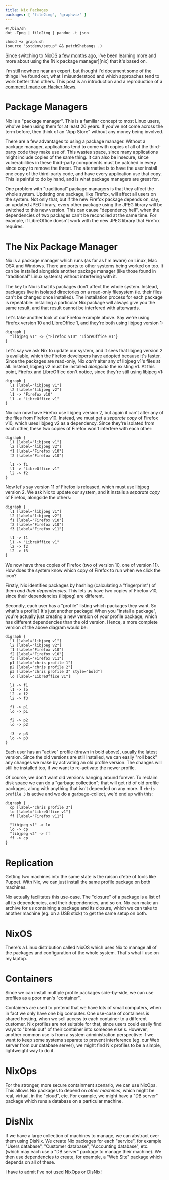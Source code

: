 ```yaml
---
title: Nix Packages
packages: [ 'file2img', 'graphviz' ]
---
```


```{pipe="tee graph.sh > /dev/null"}
#!/bin/sh
dot -Tpng | file2img | pandoc -t json
```

```{pipe="sh > /dev/null"}
chmod +x graph.sh
(source "$stdenv/setup" && patchShebangs .)
```

Since switching to [NixOS][nixos] [a few months ago][nixpost], I've been
learning more and more about using the [Nix package manager][nix] that it's
based on.

I'm still nowhere near an expert, but thought I'd document some of the things
I've found out, what I misunderstood and which approaches tend to work better
than others. This post is an introduction and a reproduction of a
[comment I made on Hacker News][hackernews].

# Package Managers #

Nix is a "package manager". This is a familiar concept to most Linux users,
who've been using them for at least 20 years. If you've not come across the term
before, then think of an "App Store" without any money being involved.

There are a few advantages to using a package manager. Without a package
manager, applications tend to come with copies of all of the third-party code
they make use of. This wastes space, since many applications might include
copies of the same thing. It can also be insecure, since vulnerabilities in
these third-party components must be patched in every since copy to remove the
threat. The alternative is to have the user install one copy of the third-party
code, and have every application use that copy. This is painful to do by hand,
and is what package managers are great for.

One problem with "traditional" package managers is that they affect the whole
system. Updating one package, like Firefox, will affect all users on the
system. Not only that, but if the new Firefox package depends on, say, an
updated JPEG library, every other package using the JPEG library will be
switched to this new version. This can cause "dependency hell", when the
dependencies of two packages can't be reconciled at the same time. For example,
if LibreOffice doesn't work with the new JPEG library that Firefox requires.

# The Nix Package Manager #

Nix is a package manager which runs (as far as I'm aware) on Linux, Mac OSX and
Windows. There are ports to other systems being worked on too. It can be
installed alongside another package manager (like those found in "traditional"
Linux systems) without interfering with it.

The key to Nix is that its packages don't affect the whole system. Instead,
packages live in isolated directories on a read-only filesystem (ie. their files
can't be changed once installed). The installation process for each package is
repeatable: installing a particular Nix package will always give you the same
result, and that result cannot be interfered with afterwards.

Let's take another look at our Firefox example above. Say we're using Firefox
version 10 and LibreOffice 1, and they're both using libjpeg version 1:

```{.unwrap pipe="./graph.sh"}
digraph {
  "libjpeg v1" -> {"Firefox v10" "LibreOffice v1"}
}
```

Let's say we ask Nix to update our system, and it sees that libjpeg version 2 is
available, which the Firefox developers have adopted because it's faster. Since
the packages are read-only, Nix *can't* alter any of libjpeg v1's files at
all. Instead, libjpeg v2 must be installed *alongside* the existing v1. At this
point, Firefox and LibreOffice don't notice, since they're still using libjpeg
v1:

```{.unwrap pipe="./graph.sh"}
digraph {
  l1 [label="libjpeg v1"]
  l2 [label="libjpeg v2"]
  l1 -> "Firefox v10"
  l1 -> "LibreOffice v1"
}
```

Nix can now have Firefox use libjpeg version 2, but again it can't alter any of
the files from Firefox v10. Instead, we must get a *separate copy* of Firefox
v10, which uses libjpeg v2 as a dependency. Since they're isolated from each
other, these two copies of Firefox won't interfere with each other:

```{.unwrap pipe="./graph.sh"}
digraph {
  l1 [label="libjpeg v1"]
  l2 [label="libjpeg v2"]
  f1 [label="Firefox v10"]
  f2 [label="Firefox v10"]

  l1 -> f1
  l1 -> "LibreOffice v1"
  l2 -> f2
}
```

Now let's say version 11 of Firefox is released, which must use libjpeg
version 2. We ask Nix to update our system, and it installs a *separate copy* of
Firefox, alongside the others:

```{.unwrap pipe="./graph.sh"}
digraph {
  l1 [label="libjpeg v1"]
  l2 [label="libjpeg v2"]
  f1 [label="Firefox v10"]
  f2 [label="Firefox v10"]
  f3 [label="Firefox v11"]

  l1 -> f1
  l1 -> "LibreOffice v1"
  l2 -> f2
  l2 -> f3
}
```

We now have three copies of Firefox (two of version 10, one of version 11). How
does the system know which copy of Firefox to run when we click the icon?

Firstly, Nix identifies packages by hashing (calculating a "fingerprint") of
them *and their dependencies*. This lets us have two copies of Firefox v10,
since their dependencies (libjpeg) are different.

Secondly, each user has a "profile" listing which packages they want. So what's
a profile? It's just another package! When you "install a package", you're
actually just creating a new version of your profile package, which has
different dependencies than the old version. Hence, a more complete version of
the above diagram would be:

```{.unwrap pipe="./graph.sh"}
digraph {
  l1 [label="libjpeg v1"]
  l2 [label="libjpeg v2"]
  f1 [label="Firefox v10"]
  f2 [label="Firefox v10"]
  f3 [label="Firefox v11"]
  p1 [label="chris profile 1"]
  p2 [label="chris profile 2"]
  p3 [label="chris profile 3" style="bold"]
  lo [label="LibreOffice v1"]

  l1 -> f1
  l1 -> lo
  l2 -> f2
  l2 -> f3

  f1 -> p1
  lo -> p1

  f2 -> p2
  lo -> p2

  f3 -> p3
  lo -> p3
}
```

Each user has an "active" profile (drawn in bold above), usually the latest
version. Since the old versions are still installed, we can easily "roll back"
any changes we make by activating an old profile version. The changes will still
be installed too, if we want to re-activate the newer profile.

Of course, we don't want old versions hanging around forever. To reclaim disk
space we can do a "garbage collection"; that will get rid of old profile
packages, along with anything that isn't depended on any more. If
`chris profile 3` is active and we do a garbage-collect, we'd end up with this:

```{.unwrap pipe="./graph.sh"}
digraph {
  cp [label="chris profile 3"]
  lo [label="LibreOffice v1"]
  ff [label="Firefox v11"]

  "libjpeg v1" -> lo
  lo -> cp
  "libjpeg v2" -> ff
  ff -> cp
}
```

# Replication #

Getting two machines into the same state is the raison d'etre of tools like
Puppet. With Nix, we can just install the same profile package on both machines.

Nix actually facilitates this use-case. The "closure" of a package is a list of
all its dependencies, and their dependencies, and so on. Nix can make an archive
for us containing a package and its closure, which we can take to another
machine (eg. on a USB stick) to get the same setup on both.

# NixOS #

There's a Linux distribution called NixOS which uses Nix to manage all of the
packages and configuration of the whole system. That's what I use on my laptop.

# Containers #

Since we can install multiple profile packages side-by-side, we can use profiles
as a poor man's "container".

Containers are used to pretend that we have lots of small computers, when in
fact we only have one big computer. One use-case of containers is shared
hosting, when we sell access to each container to a different customer. Nix
profiles are not suitable for that, since users could easily find ways to "break
out" of their container into someone else's. However, another common use is from
a system administration perspective: if we want to keep some systems separate to
prevent interference (eg. our Web server from our database server), we might
find Nix profiles to be a simple, lightweight way to do it.

# NixOps #

For the stronger, more secure containment scenario, we can use NixOps. This
allows Nix packages to depend on *other machines*, which might be real, virtual,
in the "cloud", etc. For example, we might have a "DB server" package which runs
a database on a particular machine.

# DisNix #

If we have a large collection of machines to manage, we can abstract over them
using DisNix. We create Nix packages for each "service", for example "Users
database", "Customer database", "Accounting database", etc. (which may each use
a "DB server" package to manage their machine). We then use dependencies to
create, for example, a "Web Site" package which depends on all of these.

I have to admit I've not used NixOps or DisNix!

[nixos]: http://nixos.org
[nixpost]: /projects/nixos/switching_to_nixos.html
[hackernews]: https://news.ycombinator.com/item?id=8729061
